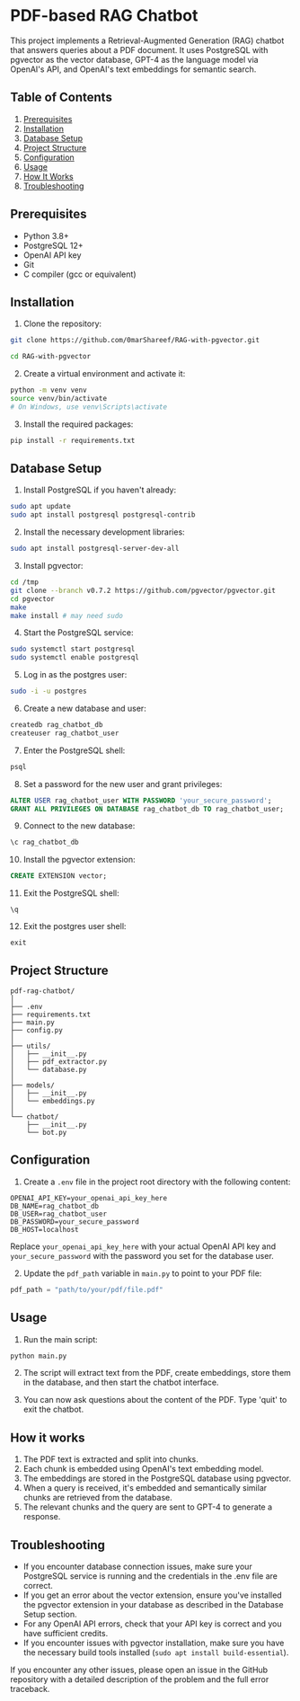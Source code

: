 
# PDF-based RAG Chatbot

This project implements a Retrieval-Augmented Generation (RAG) chatbot that answers queries about a PDF document. It uses PostgreSQL with pgvector as the vector database, GPT-4 as the language model via OpenAI's API, and OpenAI's text embeddings for semantic search.

## Table of Contents

1. [Prerequisites](#prerequisites)
2. [Installation](#installation)
3. [Database Setup](#database-setup)
4. [Project Structure](#project-structure)
5. [Configuration](#configuration)
6. [Usage](#usage)
7. [How It Works](#how-it-works)
8. [Troubleshooting](#troubleshooting)

## Prerequisites

- Python 3.8+
- PostgreSQL 12+
- OpenAI API key
- Git
- C compiler (gcc or equivalent)

## Installation

1. Clone the repository:

```bash
git clone https://github.com/0marShareef/RAG-with-pgvector.git

cd RAG-with-pgvector
```

2. Create a virtual environment and activate it:

```bash 
python -m venv venv
source venv/bin/activate  
# On Windows, use venv\Scripts\activate
```

3. Install the required packages:

```bash 
pip install -r requirements.txt
```

## Database Setup

1. Install PostgreSQL if you haven't already:

```bash 
sudo apt update
sudo apt install postgresql postgresql-contrib
```

2. Install the necessary development libraries:

```bash 
sudo apt install postgresql-server-dev-all
```

3. Install pgvector:

```bash 
cd /tmp
git clone --branch v0.7.2 https://github.com/pgvector/pgvector.git
cd pgvector
make
make install # may need sudo
```

4. Start the PostgreSQL service:

```bash 
sudo systemctl start postgresql
sudo systemctl enable postgresql
```

5. Log in as the postgres user:

```bash 
sudo -i -u postgres
```

6. Create a new database and user:

```sql 
createdb rag_chatbot_db
createuser rag_chatbot_user
```

7. Enter the PostgreSQL shell:

```sql 
psql
```

8. Set a password for the new user and grant privileges:

```sql
ALTER USER rag_chatbot_user WITH PASSWORD 'your_secure_password';
GRANT ALL PRIVILEGES ON DATABASE rag_chatbot_db TO rag_chatbot_user;
```

9. Connect to the new database:

```sql 
\c rag_chatbot_db
```

10. Install the pgvector extension:

```sql 
CREATE EXTENSION vector;
```

11. Exit the PostgreSQL shell:

``` 
\q
```

12. Exit the postgres user shell:
```
exit
```


## Project Structure

```
pdf-rag-chatbot/
│
├── .env
├── requirements.txt
├── main.py
├── config.py
│
├── utils/
│   ├── __init__.py
│   ├── pdf_extractor.py
│   └── database.py
│
├── models/
│   ├── __init__.py
│   └── embeddings.py
│
└── chatbot/
    ├── __init__.py
    └── bot.py
```


## Configuration

1. Create a ```.env``` file in the project root directory with the following content:

```
OPENAI_API_KEY=your_openai_api_key_here
DB_NAME=rag_chatbot_db
DB_USER=rag_chatbot_user
DB_PASSWORD=your_secure_password
DB_HOST=localhost
```

Replace ```your_openai_api_key_here``` with your actual OpenAI API key and ```your_secure_password``` with the password you set for the database user.


2. Update the ```pdf_path``` variable in ```main.py``` to point to your PDF file:

```python
pdf_path = "path/to/your/pdf/file.pdf"
```


## Usage

1. Run the main script:

```python
python main.py
```

2. The script will extract text from the PDF, create embeddings, store them in the database, and then start the chatbot interface.

3. You can now ask questions about the content of the PDF. Type 'quit' to exit the chatbot.


## How it works

1. The PDF text is extracted and split into chunks.
2. Each chunk is embedded using OpenAI's text embedding model.
3. The embeddings are stored in the PostgreSQL database using pgvector.
4. When a query is received, it's embedded and semantically similar chunks are retrieved from the database.
5. The relevant chunks and the query are sent to GPT-4 to generate a response.


## Troubleshooting

- If you encounter database connection issues, make sure your PostgreSQL service is running and the credentials in the .env file are correct.
- If you get an error about the vector extension, ensure you've installed the pgvector extension in your database as described in the Database Setup section.
- For any OpenAI API errors, check that your API key is correct and you have sufficient credits.
- If you encounter issues with pgvector installation, make sure you have the necessary build tools installed (```sudo apt install build-essential```).

If you encounter any other issues, please open an issue in the GitHub repository with a detailed description of the problem and the full error traceback.